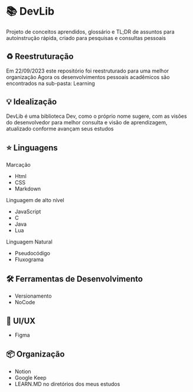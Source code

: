 # 📚 DevLib

Projeto de conceitos aprendidos, glossário e TL;DR de assuntos para autoinstrução rápida, criado para pesquisas e consultas pessoais

## ♻ Reestruturação

Em 22/09/2023 este repositório foi reestruturado para uma melhor organização
Agora os desenvolvimentos pessoais acadêmicos são encontrados na sub-pasta: Learning

## 💡 Idealização

DevLib é uma biblioteca Dev, como o próprio nome sugere, com as visões do desenvolvedor para melhor consulta e visão de aprendizagem, atualizado conforme avançam seus estudos

## ⭐ Linguagens

Marcação

- Html
- CSS
- Markdown

Linguagem de alto nível

- JavaScript
- C
- Java
- Lua

Linguagem Natural

- Pseudocódigo
- Fluxograma

## 🛠 Ferramentas de Desenvolvimento

- Versionamento
- NoCode

## 📱 UI/UX

- Figma

## 📦 Organização

- Notion
- Google Keep
- LEARN.MD no diretórios dos meus estudos

